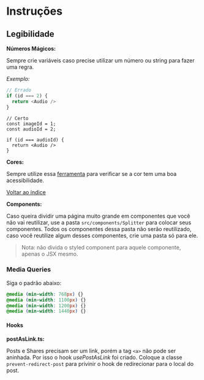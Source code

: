 # Instruções

## Legibilidade

**Números Mágicos:**

Sempre crie variáveis caso precise utilizar um número ou string para fazer uma regra.

_Exemplo:_

```typescript
// Errado
if (id === 2) {
  return <Audio />
}
```

```tsx
// Certo
const imageId = 1;
const audioId = 2;

if (id === audioId) {
  return <Audio />
}
```

**Cores:**

Sempre utilize essa [ferramenta](https://dequeuniversity.com/rules/axe/2.2/color-contrast?application=lighthouse) para verificar se a cor tem uma boa acessibilidade.

[Voltar ao índice](./index.md)

**Components:**

Caso queira dividir uma página muito grande em componentes que você não vai reutilizar, use a pasta `src/components/Splitter` para colocar seus componentes.
Todos os componentes dessa pasta não serão reutilizado, caso você reutilize algum desses componentes, crie uma pasta só para ele.

> Nota: não divida o styled component para aquele componente, apenas o JSX mesmo.

### Media Queries

Siga o padrão abaixo:

```css
@media (min-width: 768px) {}
@media (min-width: 1100px) {}
@media (min-width: 1200px) {}
@media (min-width: 1440px) {}
```

#### Hooks

**postAsLink.ts:**

Posts e Shares precisam ser um link, porém a tag ```<a>``` não pode ser aninhada. Por isso o hook _usePostAsLink_ foi criado. Coloque a classe `prevent-redirect-post` para privinir o hook de redirecionar para o local do post.
